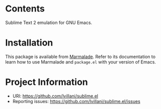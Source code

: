Contents
========

Sublime Text 2 emulation for GNU Emacs.




Installation
============

This package is available from [Marmalade](http://marmalade-repo.org/). Refer to
its documentation to learn how to use Marmalade and `package.el` with your
version of Emacs.




Project Information
===================

 * URI: https://github.com/lvillani/sublime.el
 * Reporting issues: https://github.com/lvillani/sublime.el/issues
